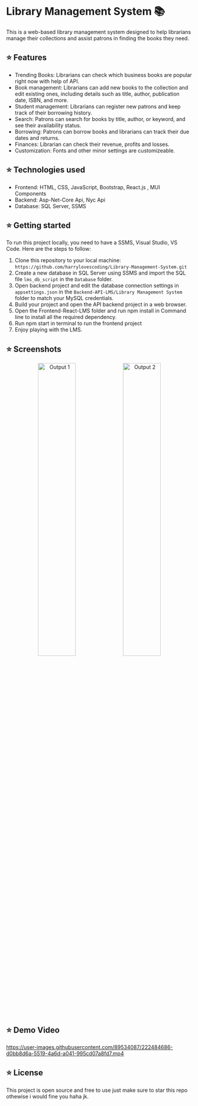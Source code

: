 # Library Management System 📚

This is a web-based library management system designed to help librarians manage their collections and assist patrons in finding the books they need.

## ⭐ Features

- Trending Books: Librarians can check which business books are popular right now with help of API.
- Book management: Librarians can add new books to the collection and edit existing ones, including details such as title, author, publication date, ISBN, and more.
- Student management: Librarians can register new patrons and keep track of their borrowing history.
- Search: Patrons can search for books by title, author, or keyword, and see their availability status.
- Borrowing: Patrons can borrow books and librarians can track their due dates and returns.
- Finances: Librarian can check their revenue, profits and losses.
- Customization: Fonts and other minor settings are customizeable.

## ⭐ Technologies used

- Frontend: HTML, CSS, JavaScript, Bootstrap, React.js , MUI Components
- Backend: Asp-Net-Core Api, Nyc Api
- Database: SQL Server, SSMS

## ⭐ Getting started

To run this project locally, you need to have a SSMS, Visual Studio, VS Code. Here are the steps to follow:

1. Clone this repository to your local machine: `https://github.com/harrylovescoding/Library-Management-System.git`
2. Create a new database in SQL Server using SSMS and import the SQL file `lms_db_script` in the `Database` folder.
3. Open backend project and edit the database connection settings in `appsettings.json` in the `Backend-API-LMS/Library Management System` folder to match your MySQL credentials.
4. Build your project and open the API backend project in a web browser.
5. Open the Frontend-React-LMS folder and run npm install in Command line to install all the required dependency.
6. Run npm start in terminal to run the frontend project
7. Enjoy playing with the LMS.

## ⭐ Screenshots

<p align="center">
  <img src="https://user-images.githubusercontent.com/89534087/222234198-c5d463dd-87ea-4a9a-8720-7e402012ee0c.png" alt="Output 1" width="45%">
  <img src="https://user-images.githubusercontent.com/89534087/222234236-bbef7f3c-bdac-4361-abdf-c3db8afeb622.png" alt="Output 2" width="45%">
</p>

## ⭐ Demo Video

https://user-images.githubusercontent.com/89534087/222484686-d0bb8d6a-5519-4a6d-a041-995cd07a8fd7.mp4



## ⭐ License

This project is open source and free to use just make sure to star this repo othewise i would fine you haha jk.
